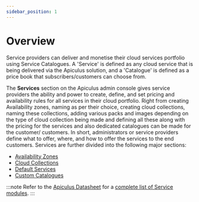 ```yaml
---
sidebar_position: 1
---
```

# Overview

Service providers can deliver and monetise their cloud services portfolio using Service Catalogues. A 'Service' is defined as any cloud service that is being delivered via the Apiculus solution, and a 'Catalogue' is defined as a price book that subscribers/customers can choose from.

The **Services** section on the Apiculus admin console gives service providers the ability and power to create, define, and set pricing and availability rules for all services in their cloud portfolio. Right from creating Availability zones, naming as per their choice, creating cloud collections, naming these collections, adding various packs and images depending on the type of cloud collection being made and defining all these along with the pricing for the services and also dedicated catalogues can be made for the customer/ customers. In short, administrators or service providers define what to offer, where, and how to offer the services to the end customers. Services are further divided into the following major sections:

- [Availability Zones](WorkingwithAvailabilityZones)
- [Cloud Collections](WorkingwithCloudCollections)
- [Default Services](WorkingwithDefaultServices)
- [Custom Catalogues](WorkingwithCustomCatalogues)

:::note
Refer to the [Apiculus Datasheet](docs/intro.md) for a [complete list of Service modules](docs/intro.md#services-catalogue).
:::
